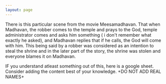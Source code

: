```yaml
---
layout: page
---
```


There is this particular scene from the movie Meesamadhavan. That when Madhavan, the robber comes to the temple and prays to the God, temple administrator comes and asks him something ( i don't remember what exactly he asked), and Madhavan replies that if he calls, the God will come with him. This being said by a robber was considered as an intention to steal the shrine and in the later part of the story, the shrine was stolen and everyone blames it on Madhavan.


IF you understand atleast something out of this, here is a google sheet. Consider adding the content best of your knowledge. +DO NOT ADD REAL NAMES+ 
